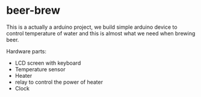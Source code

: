 # beer-brew

This is a actually a arduino project, we build simple arduino device to control temperature of water and this is almost what we need when brewing beer.

Hardware parts:
- LCD screen with keyboard
- Temperature sensor
- Heater
- relay to control the power of heater
- Clock

